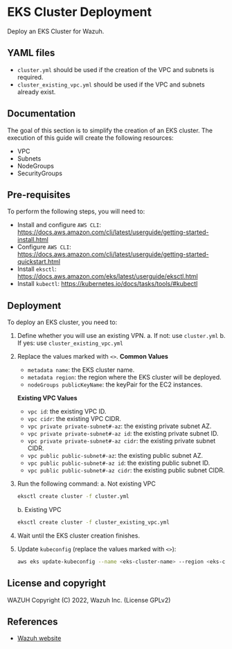 # EKS Cluster Deployment

Deploy an EKS Cluster for Wazuh.

## YAML files

* `cluster.yml` should be used if the creation of the VPC and subnets is required.
* `cluster_existing_vpc.yml` should be used if the VPC and subnets already exist.


## Documentation

The goal of this section is to simplify the creation of an EKS cluster.
The execution of this guide will create the following resources:
- VPC
- Subnets
- NodeGroups
- SecurityGroups

## Pre-requisites

To perform the following steps, you will need to:
- Install and configure `AWS CLI`: https://docs.aws.amazon.com/cli/latest/userguide/getting-started-install.html
- Configure `AWS CLI`: https://docs.aws.amazon.com/cli/latest/userguide/getting-started-quickstart.html
- Install `eksctl`: https://docs.aws.amazon.com/eks/latest/userguide/eksctl.html
- Install `kubectl`: https://kubernetes.io/docs/tasks/tools/#kubectl

## Deployment

To deploy an EKS cluster, you need to:

1. Define whether you will use an existing VPN.
  a. If not: use `cluster.yml`
  b. If yes: use `cluster_existing_vpc.yml`
2. Replace the values marked with `<>`.
    **Common Values**
      - `metadata name`: the EKS cluster name.
      - `metadata region`: the region where the EKS cluster will be deployed.
      - `nodeGroups publicKeyName`: the keyPair for the EC2 instances.

    **Existing VPC Values**
      - `vpc id`: the existing VPC ID.
      - `vpc cidr`: the existing VPC CIDR.
      - `vpc private private-subnet#-az`: the existing private subnet AZ.
      - `vpc private private-subnet#-az id`: the existing private subnet ID.
      - `vpc private private-subnet#-az cidr`: the existing private subnet CIDR.
      - `vpc public public-subnet#-az`: the existing public subnet AZ.
      - `vpc public public-subnet#-az id`: the existing public subnet ID.
      - `vpc public public-subnet#-az cidr`: the existing public subnet CIDR.
3. Run the following command:
   a. Not existing VPC
    ```BASH
    eksctl create cluster -f cluster.yml
    ```
   b. Existing VPC
    ```BASH
    eksctl create cluster -f cluster_existing_vpc.yml
    ```
4. Wait until the EKS cluster creation finishes.
5. Update `kubeconfig` (replace the values marked with `<>`):
    ```BASH
    aws eks update-kubeconfig --name <eks-cluster-name> --region <eks-cluster-region>
    ```


## License and copyright

WAZUH
Copyright (C) 2022, Wazuh Inc.  (License GPLv2)

## References

* [Wazuh website](http://wazuh.com)
